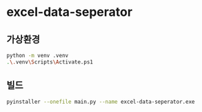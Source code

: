 # excel-data-seperator

## 가상환경

```bash
python -m venv .venv
.\.venv\Scripts\Activate.ps1
```

## 빌드

```bash
pyinstaller --onefile main.py --name excel-data-seperator.exe
```
